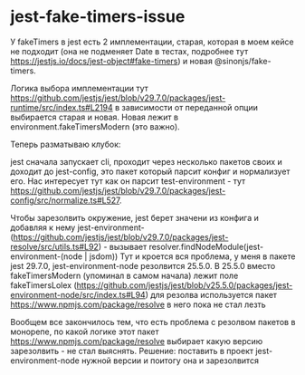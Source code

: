 # jest-fake-timers-issue

У fakeTimers в jest есть 2 имплементации, старая, которая в моем кейсе не подходит (она не подменяет Date в тестах, подробнее тут https://jestjs.io/docs/jest-object#fake-timers) и новая @sinonjs/fake-timers.

Логика выбора имплементации тут https://github.com/jestjs/jest/blob/v29.7.0/packages/jest-runtime/src/index.ts#L2194 в зависимости от переданной опции выбирается старая и новая. Новая лежит в environment.fakeTimersModern (это важно).


Теперь разматываю клубок:

jest сначала запускает cli, проходит через несколько пакетов своих и доходит до jest-config, это пакет который парсит конфиг и нормализует его. Нас интересует тут как он парсит test-environment - тут https://github.com/jestjs/jest/blob/v29.7.0/packages/jest-config/src/normalize.ts#L527. 

Чтобы зарезолвить окружение, jest берет значени из конфига и добавляя к нему jest-environment- (https://github.com/jestjs/jest/blob/v29.7.0/packages/jest-resolve/src/utils.ts#L92) - вызывает resolver.findNodeModule(jest-environment-(node | jsdom)) Тут и кроется вся проблема, у меня в пакете jest 29.7.0, jest-environment-node резолвится 25.5.0. В 25.5.0 вместо fakeTimersModern (упоминал в самом начала) лежит поле fakeTimersLolex (https://github.com/jestjs/jest/blob/v25.5.0/packages/jest-environment-node/src/index.ts#L94) для резолва используется пакет https://www.npmjs.com/package/resolve в него пока не стал лезть

Вообщем все закончилось тем, что есть проблема с резолвом пакетов в монорепе, по какой логике этот пакет https://www.npmjs.com/package/resolve выбирает какую версию зарезолвить - не стал выяснять. Решение: поставить в проект jest-environment-node нужной версии и поитогу она и зарезолвится
